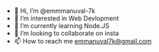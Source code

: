 - 👋 Hi, I’m @emmmanuval-7k
- 👀 I’m interested in Web Devlopment
- 🌱 I’m currently learning Node.JS
- 💞️ I’m looking to collaborate on insta
- 📫 How to reach me emmanuval7k@gmail.com

<!---
emmmanuval-7k/emmmanuval-7k is a ✨ special ✨ repository because its `README.md` (this file) appears on your GitHub profile.
You can click the Preview link to take a look at your changes.
--->
